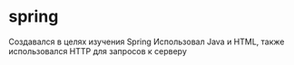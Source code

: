 # spring
Создавался в целях изучения Spring
Использовал Java и HTML, также использовался HTTP для запросов к серверу
